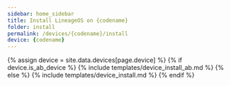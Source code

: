 ```yaml
---
sidebar: home_sidebar
title: Install LineageOS on {codename}
folder: install
permalink: /devices/{codename}/install
device: {codename}
---
```

{% assign device = site.data.devices[page.device] %}
{% if device.is_ab_device %}
{% include templates/device_install_ab.md %}
{% else %}
{% include templates/device_install.md %}
{% endif %}
